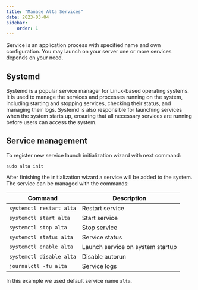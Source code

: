 ```yaml
---
title: "Manage Alta Services"
date: 2023-03-04
sidebar:
    order: 1
---
```


Service is an application process with specified name and own configuration. You may launch on your server one or more services depends on your need.

## Systemd

Systemd is a popular service manager for Linux-based operating systems. It is used to manage the services and processes running on the system, including starting and stopping services, checking their status, and managing their logs. Systemd is also responsible for launching services when the system starts up, ensuring that all necessary services are running before users can access the system.

## Service management

To register new service launch initialization wizard with next command:

```
sudo alta init
```

After finishing the initialization wizard a service will be added to the system. The service can be managed with the commands:

| Command | Description |
| --- | --- |
| `systemctl restart alta` | Restart service |
| `systemctl start alta` | Start service |
| `systemctl stop alta` | Stop service |
| `systemctl status alta` | Service status |
| `systemctl enable alta` | Launch service on system startup |
| `systemctl disable alta` | Disable autorun |
| `journalctl -fu alta` | Service logs |

In this example we used default service name `alta`.
